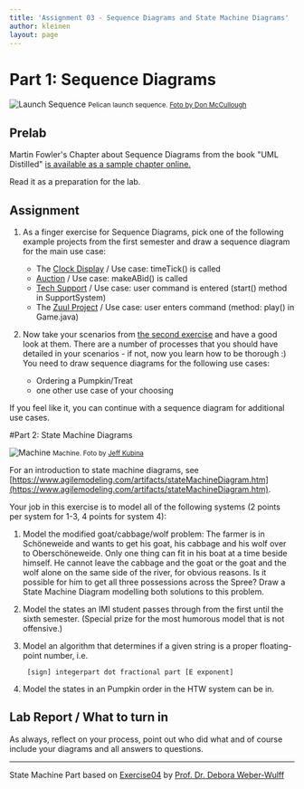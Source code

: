 ```yaml
---
title: 'Assignment 03 - Sequence Diagrams and State Machine Diagrams'
author: kleinen
layout: page
---
```


# Part 1: Sequence Diagrams

![Launch Sequence](../images/sequence.jpg)
<small class = "float-right">Pelican launch sequence. [Foto by Don McCullough ](https://www.flickr.com/photos/69214385@N04/9172233502)</small>

## Prelab


Martin Fowler's Chapter about Sequence Diagrams from the book "UML Distilled" [is available as a sample chapter online.](https://www.informit.com/articles/article.aspx?p=169507)

Read it as a preparation for the lab.

## Assignment

1. As a finger exercise for Sequence Diagrams, pick one of the following example projects from the first semester and draw a sequence diagram for the main use case:
    * The [Clock Display](https://github.com/htw-imi-info1/chapter03/tree/master/clock-display-with-GUI) / Use case:         timeTick() is called
    * [Auction](https://github.com/htw-imi-info1/chapter04/tree/master/auction) / Use case: makeABid() is called
    * [Tech Support](https://github.com/htw-imi-info1/exercise07/tree/master/tech-support) / Use case: user command is         entered (start() method in SupportSystem)
    * The [Zuul Project](https://github.com/htw-imi-info1/exercise10) /         Use case: user enters command (method: play() in Game.java)

2. Now take your scenarios from [the second exercise](../lab-02-usecases-class)  and have a good look at them. There are a number of processes that you should have detailed in your scenarios - if not, now you learn how to be thorough :) You need to draw sequence diagrams for the following use cases:
    * Ordering a Pumpkin/Treat
    * one other use case of your choosing

If you feel like it, you can continue with a sequence diagram for additional use cases.


#Part 2:  State Machine Diagrams

![Machine](../images/machine.jpg "machine")
<small class = "float-right">Machine. Foto by [Jeff Kubina](/broken_link)</small>

For an introduction to state machine diagrams, see [https://www.agilemodeling.com/artifacts/stateMachineDiagram.htm](https://www.agilemodeling.com/artifacts/stateMachineDiagram.htm).

Your job in this exercise is to model all of the following systems (2 points per system for 1-3, 4 points for system 4):

1. Model the modified goat/cabbage/wolf problem: The farmer is in Schöneweide and wants to get his goat, his cabbage and his wolf over to Oberschöneweide. Only one thing can fit in his boat at a time beside himself. He cannot leave the cabbage and the goat or the goat and the wolf alone on the same side of the river, for obvious reasons. Is it possible for him to get all three possessions across the Spree? Draw a State Machine Diagram modelling both solutions to this problem.
2. Model the states an IMI student passes through from the first until the sixth semester. (Special prize for the most humorous model that is not offensive.)
3. Model an algorithm that determines if a given string is a proper floating-point number, i.e.

        [sign] integerpart dot fractional part [E exponent]
4. Model the states in an Pumpkin order in the HTW system can be in.


## Lab Report / What to turn in

As always, reflect on your process, point out who did what and of course include your diagrams and all answers to questions.

***

State Machine Part based on [Exercise04][3] by [Prof. Dr. Debora Weber-Wulff][4]

[3]: https://people.f4.htw-berlin.de/~weberwu/se/Labs/Ex4.shtml
[4]: https://www.f4.htw-berlin.de/~weberwu/
